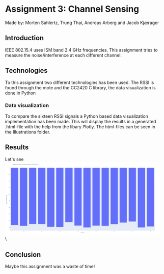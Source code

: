 # Assignment 3: Channel Sensing
Made by: Morten Sahlertz, Trung Thai, Andreas Arberg and Jacob Kjærager

## Introduction
IEEE 802.15.4 uses ISM band 2.4 GHz frequencies. This assignment tries to measure the noise/interference at each different channel.

## Technologies
To this assignment two different technologies has been used. The RSSI is found through the mote and the CC2420 C library, the data visualization is done in Python

### Data visualization
To compare the sixteen RSSI signals a Python based data visualization implementation has been made. This will display the results in a generated .html-file with the help from the libary Plotly. The html-files can be seen in the Illustrations folder.  

## Results 
Let's see
![alt text](https://github.com/Dudeslam/Wu-Tan-Lan/blob/master/Assignment3/newplot%20(4).png?raw=true)\

## Conclusion
Maybe this assignment was a waste of time!
